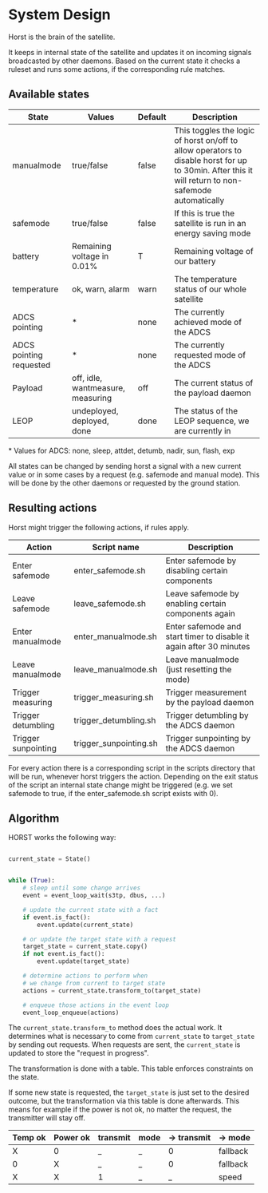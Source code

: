 # System Design

Horst is the brain of the satellite.

It keeps in internal state of the satellite and updates it on incoming signals
broadcasted by other daemons.
Based on the current state it checks a ruleset and runs some actions, if the
corresponding rule matches.


Available states
----------------

| State | Values | Default | Description |
|-------|--------|---------|-------------|
| manualmode | true/false | false | This toggles the logic of horst on/off to allow operators to disable horst for up to 30min. After this it will return to non-safemode automatically |
| safemode | true/false | false | If this is true the satellite is run in an energy saving mode |
| battery | Remaining voltage in 0.01% | T | Remaining voltage of our battery |
| temperature | ok, warn, alarm | warn | The temperature status of our whole satellite |
| ADCS pointing | \* | none | The currently achieved mode of the ADCS |
| ADCS pointing requested | \* | none | The currently requested mode of the ADCS |
| Payload | off, idle, wantmeasure, measuring | off | The current status of the payload daemon |
| LEOP | undeployed, deployed, done | done | The status of the LEOP sequence, we are currently in |

\* Values for ADCS: none, sleep, attdet, detumb, nadir, sun, flash, exp

All states can be changed by sending horst a signal with a new current value
or in some cases by a request (e.g. safemode and manual mode).
This will be done by the other daemons or requested by the ground station.

Resulting actions
-----------------

Horst might trigger the following actions, if rules apply.

| Action              | Script name             | Description |
|---------------------|-------------------------|-------------|
| Enter safemode      | enter\_safemode.sh      | Enter safemode by disabling certain components |
| Leave safemode      | leave\_safemode.sh      | Leave safemode by enabling certain components again |
| Enter manualmode    | enter\_manualmode.sh    |  Enter safemode and start timer to disable it again after 30 minutes |
| Leave manualmode    | leave\_manualmode.sh    | Leave manualmode (just resetting the mode) |
| Trigger measuring   | trigger\_measuring.sh   | Trigger measurement by the payload daemon |
| Trigger detumbling  | trigger\_detumbling.sh  | Trigger detumbling by the ADCS daemon |
| Trigger sunpointing | trigger\_sunpointing.sh | Trigger sunpointing by the ADCS daemon |

For every action there is a corresponding script in the scripts directory
that will be run, whenever horst triggers the action.
Depending on the exit status of the script an internal state change might
be triggered (e.g. we set safemode to true, if the enter\_safemode.sh
script exists with 0).

Algorithm
---------

HORST works the following way:

``` python

current_state = State()


while (True):
    # sleep until some change arrives
    event = event_loop_wait(s3tp, dbus, ...)

    # update the current state with a fact
    if event.is_fact():
        event.update(current_state)

    # or update the target state with a request
    target_state = current_state.copy()
    if not event.is_fact():
        event.update(target_state)

    # determine actions to perform when
    # we change from current to target state
    actions = current_state.transform_to(target_state)

    # enqueue those actions in the event loop
    event_loop_enqueue(actions)
```

The `current_state.transform_to` method does the actual work.
It determines what is necessary to come from `current_state`
to `target_state` by sending out requests. When requests are sent,
the `current_state` is updated to store the "request in progress".

The transformation is done with a table.
This table enforces constraints on the state.

If some new state is requested, the `target_state` is just set to the
desired outcome, but the transformation via this table is done afterwards.
This means for example if the power is not ok, no matter the request,
the transmitter will stay off.


| Temp ok | Power ok | transmit | mode | -> transmit | -> mode  |
|---------|----------|----------|------|-------------|----------|
| X       | 0        | _        | _    |           0 | fallback |
| 0       | X        | _        | _    |           0 | fallback |
| X       | X        | 1        | _    |           _ | speed    |
